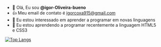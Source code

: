 - 👋 Olá, Eu sou **@igor-Oliveira-bueno**
- :+1: Meu email de contato é igorcoxa915@gmail.com
- 👀 Eu estou interessado em aprender a programar em novas linguagens
- 🌱 Eu estou aprendendo a programar recentemente a linguagem HTML5 e CSS3

[![Top Langs](https://github-readme-stats.vercel.app/api/top-langs/?username=anuraghazra&layout=compact&theme=dracula)](https://github.com/anuraghazra/github-readme-stats)

